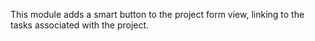 This module adds a smart button to the project form view, linking to the
tasks associated with the project.
